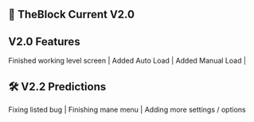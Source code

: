 🚀 TheBlock Current V2.0
---------------

V2.0 Features
----------------
Finished working level screen |
Added Auto Load |
Added Manual Load |

🛠 V2.2 Predictions
----------------
Fixing listed bug |
Finishing mane menu |
Adding more settings / options




